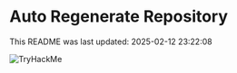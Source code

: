 # Auto Regenerate Repository

This README was last updated: 2025-02-12 23:22:08

 ![TryHackMe](https://tryhackme.com/badge/533634)